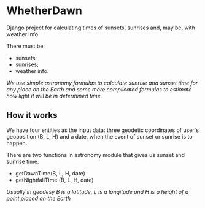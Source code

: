 # WhetherDawn
Django project for calculating times of sunsets, sunrises and, may be, with weather info.

There must be:

- sunsets;
- sunrises;
- weather info.

*We use simple astronomy formulas to calculate sunrise and sunset time for
any place on the Earth and some more complicated formulas to estimate how
light it will be in determined time.*

## How it works
We have four entities as the input data: three geodetic coordinates of
user's geoposition (B, L, H) and a date, when the event of sunset or
sunrise is to happen.

There are two functions in astronomy module that gives us sunset and
sunrise time:
- getDawnTime(B, L, H, date)
- getNightfallTime (B, L, H, date)

*Usually in geodesy B is a latitude, L is a longitude and H is a height of
a point placed on the Earth*

